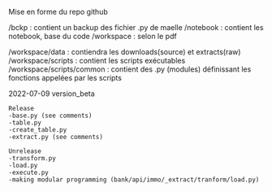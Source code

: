 Mise en forme du repo github

/bckp : contient un backup des fichier .py de maelle
/notebook : contient les notebook, base du code
/workspace : selon le pdf

/workspace/data : contiendra les downloads(source) et extracts(raw)
/workspace/scripts : contient les scripts exécutables
/workspace/scripts/common : contient des .py (modules) définissant les fonctions appelées par les scripts

2022-07-09 version_beta

	Release
	-base.py (see comments)
	-table.py
	-create_table.py
	-extract.py (see comments)

	Unrelease
	-transform.py
	-load.py
	-execute.py
	-making modular programming (bank/api/immo/_extract/tranform/load.py)

